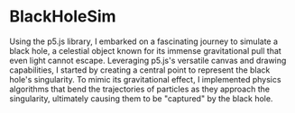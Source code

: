 # BlackHoleSim
Using the p5.js library, I embarked on a fascinating journey to simulate a black hole, a celestial object known for its immense gravitational pull that even light cannot escape. Leveraging p5.js's versatile canvas and drawing capabilities, I started by creating a central point to represent the black hole's singularity. To mimic its gravitational effect, I implemented physics algorithms that bend the trajectories of particles as they approach the singularity, ultimately causing them to be "captured" by the black hole.

